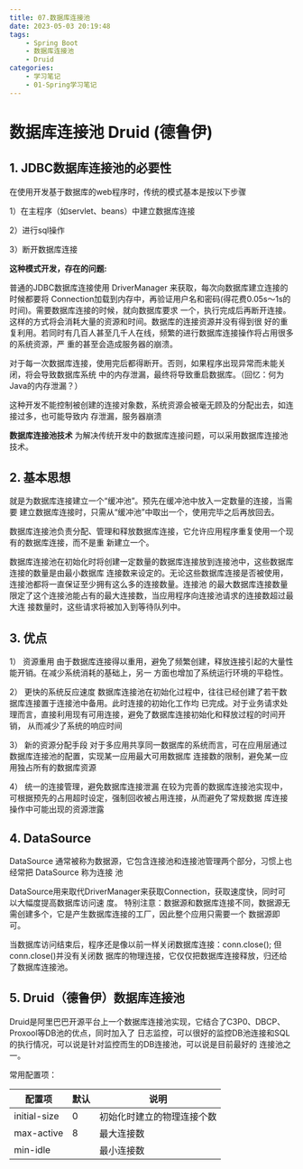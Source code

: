 ```yaml
---
title: 07.数据库连接池
date: 2023-05-03 20:19:48
tags: 
    - Spring Boot
    - 数据库连接池
    - Druid
categories:
    - 学习笔记
    - 01-Spring学习笔记
---
```


# 数据库连接池 Druid (德鲁伊)

## 1.  JDBC数据库连接池的必要性

在使用开发基于数据库的web程序时，传统的模式基本是按以下步骤

1）在主程序（如servlet、beans）中建立数据库连接

2）进行sql操作

3）断开数据库连接

**这种模式开发，存在的问题:**

普通的JDBC数据库连接使用 DriverManager 来获取，每次向数据库建立连接的时候都要将 Connection加载到内存中，再验证用户名和密码(得花费0.05s～1s的时间)。需要数据库连接的时候，就向数据库要求 一个，执行完成后再断开连接。这样的方式将会消耗大量的资源和时间。数据库的连接资源并没有得到很 好的重复利用。若同时有几百人甚至几千人在线，频繁的进行数据库连接操作将占用很多的系统资源，严 重的甚至会造成服务器的崩溃。

对于每一次数据库连接，使用完后都得断开。否则，如果程序出现异常而未能关闭，将会导致数据库系统 中的内存泄漏，最终将导致重启数据库。（回忆：何为Java的内存泄漏？）

这种开发不能控制被创建的连接对象数，系统资源会被毫无顾及的分配出去，如连接过多，也可能导致内 存泄漏，服务器崩溃

**数据库连接池技术**
为解决传统开发中的数据库连接问题，可以采用数据库连接池技术。 

## 2. 基本思想

就是为数据库连接建立一个“缓冲池”。预先在缓冲池中放入一定数量的连接，当需要 建立数据库连接时，只需从“缓冲池”中取出一个，使用完毕之后再放回去。

数据库连接池负责分配、管理和释放数据库连接，它允许应用程序重复使用一个现有的数据库连接，而不是重 新建立一个。

数据库连接池在初始化时将创建一定数量的数据库连接放到连接池中，这些数据库连接的数量是由最小数据库 连接数来设定的。无论这些数据库连接是否被使用，连接池都将一直保证至少拥有这么多的连接数量。连接池 的最大数据库连接数量限定了这个连接池能占有的最大连接数，当应用程序向连接池请求的连接数超过最大连 接数量时，这些请求将被加入到等待队列中。

## 3. 优点

1） 资源重用 由于数据库连接得以重用，避免了频繁创建，释放连接引起的大量性能开销。在减少系统消耗的基础上，另一 方面也增加了系统运行环境的平稳性。

2） 更快的系统反应速度 数据库连接池在初始化过程中，往往已经创建了若干数据库连接置于连接池中备用。此时连接的初始化工作均 已完成。对于业务请求处理而言，直接利用现有可用连接，避免了数据库连接初始化和释放过程的时间开销， 从而减少了系统的响应时间

3） 新的资源分配手段 对于多应用共享同一数据库的系统而言，可在应用层通过数据库连接池的配置，实现某一应用最大可用数据库 连接数的限制，避免某一应用独占所有的数据库资源

4） 统一的连接管理，避免数据库连接泄漏 在较为完善的数据库连接池实现中，可根据预先的占用超时设定，强制回收被占用连接，从而避免了常规数据 库连接操作中可能出现的资源泄露



## 4. DataSource

DataSource 通常被称为数据源，它包含连接池和连接池管理两个部分，习惯上也经常把 DataSource 称为连接 池

DataSource用来取代DriverManager来获取Connection，获取速度快，同时可以大幅度提高数据库访问速 度。 特别注意：数据源和数据库连接不同，数据源无需创建多个，它是产生数据库连接的工厂，因此整个应用只需要一个 数据源即可。

当数据库访问结束后，程序还是像以前一样关闭数据库连接：conn.close(); 但conn.close()并没有关闭数 据库的物理连接，它仅仅把数据库连接释放，归还给了数据库连接池。

## 5. Druid（德鲁伊）数据库连接池

Druid是阿里巴巴开源平台上一个数据库连接池实现，它结合了C3P0、DBCP、Proxool等DB池的优点，同时加入了 日志监控，可以很好的监控DB池连接和SQL的执行情况，可以说是针对监控而生的DB连接池，可以说是目前最好的 连接池之一。

常用配置项：

| 配置项       | 默认 | 说明                       |
| ------------ | ---- | -------------------------- |
| initial-size | 0    | 初始化时建立的物理连接个数 |
| max-active   | 8    | 最大连接数                 |
| min-idle     |      | 最小连接数                 |


